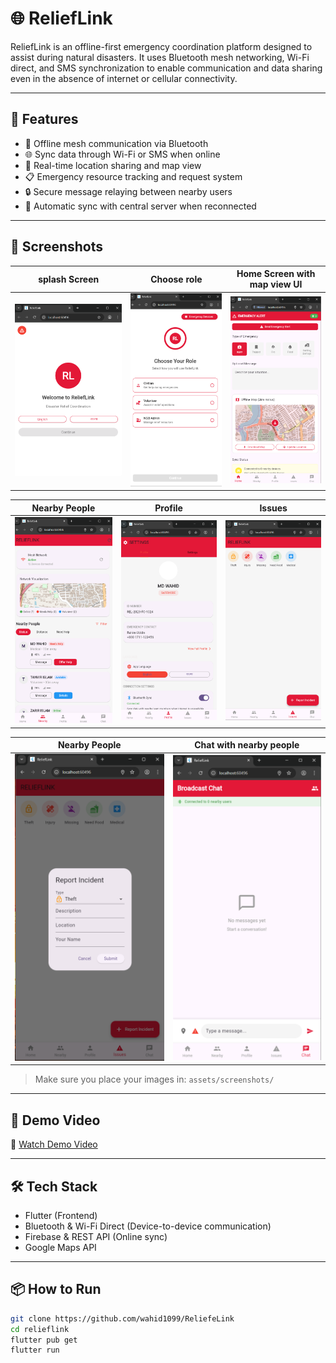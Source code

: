 # 🌐 ReliefLink

ReliefLink is an offline-first emergency coordination platform designed to assist during natural disasters. It uses Bluetooth mesh networking, Wi-Fi direct, and SMS synchronization to enable communication and data sharing even in the absence of internet or cellular connectivity.

---

## 🚀 Features

- 📡 Offline mesh communication via Bluetooth
- 🌐 Sync data through Wi-Fi or SMS when online
- 📍 Real-time location sharing and map view
- 📋 Emergency resource tracking and request system
- 🔒 Secure message relaying between nearby users
- 🔄 Automatic sync with central server when reconnected

---

## 📱 Screenshots

| splash Screen                      | Choose role                       | Home Screen with map view UI       |
| ---------------------------------- | --------------------------------- | ---------------------------------- |
| ![Home](assets/screenshots/s1.png) | ![Map](assets/screenshots/s2.png) | ![Chat](assets/screenshots/s3.png) |

| Nearby People                      | Profile                           | Issues                             |
| ---------------------------------- | --------------------------------- | ---------------------------------- |
| ![Home](assets/screenshots/s4.png) | ![Map](assets/screenshots/s5.png) | ![Chat](assets/screenshots/s6.png) |

| Nearby People                      | Chat with nearby people           |
| ---------------------------------- | --------------------------------- |
| ![Home](assets/screenshots/s7.png) | ![Map](assets/screenshots/s8.png) |

> Make sure you place your images in: `assets/screenshots/`

---

## 🎥 Demo Video

🎥 [Watch Demo Video](assets/screeenshot/screen_record.webm)

---

## 🛠️ Tech Stack

- Flutter (Frontend)
- Bluetooth & Wi-Fi Direct (Device-to-device communication)
- Firebase & REST API (Online sync)
- Google Maps API

---

## 📦 How to Run

```bash
git clone https://github.com/wahid1099/ReliefeLink
cd relieflink
flutter pub get
flutter run
```
